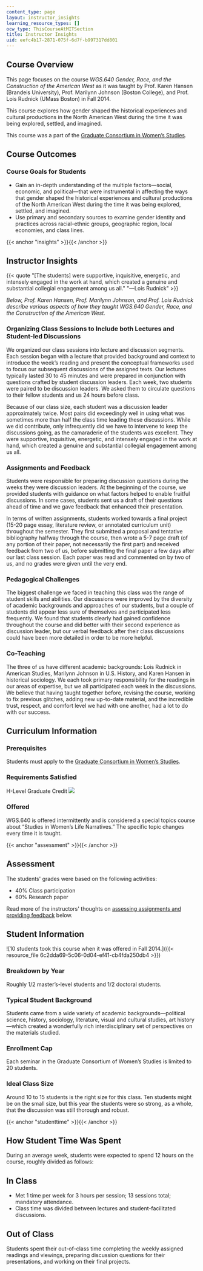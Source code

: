 ```yaml
---
content_type: page
layout: instructor_insights
learning_resource_types: []
ocw_type: ThisCourseAtMITSection
title: Instructor Insights
uid: eefc4b17-2871-075f-6d7f-b997317dd801
---
```


Course Overview
---------------

This page focuses on the course _WGS.640 Gender, Race, and the Construction of the American West_ as it was taught by Prof. Karen Hansen (Brandeis University), Prof. Marilynn Johnson (Boston College), and Prof. Lois Rudnick (UMass Boston) in Fall 2014.

This course explores how gender shaped the historical experiences and cultural productions in the North American West during the time it was being explored, settled, and imagined.

This course was a part of the [Graduate Consortium in Women’s Studies](http://mit.edu/gcws/).

Course Outcomes
---------------

### Course Goals for Students

*   Gain an in-depth understanding of the multiple factors—social, economic, and political—that were instrumental in affecting the ways that gender shaped the historical experiences and cultural productions of the North American West during the time it was being explored, settled, and imagined.
*   Use primary and secondary sources to examine gender identity and practices across racial-ethnic groups, geographic region, local economies, and class lines.

{{< anchor "insights" >}}{{< /anchor >}}

Instructor Insights
-------------------

{{< quote "[The students] were supportive, inquisitive, energetic, and intensely engaged in the work at hand, which created a genuine and substantial collegial engagement among us all." "—Lois Rudnick" >}}

_Below, Prof. Karen Hansen, Prof. Marilynn Johnson, and Prof. Lois Rudnick describe various aspects of how they taught _WGS.640 Gender, Race, and the Construction of the American West_._

### Organizing Class Sessions to Include both Lectures and Student-led Discussions

We organized our class sessions into lecture and discussion segments. Each session began with a lecture that provided background and context to introduce the week’s reading and present the conceptual frameworks used to focus our subsequent discussions of the assigned texts. Our lectures typically lasted 30 to 45 minutes and were prepared in conjunction with questions crafted by student discussion leaders. Each week, two students were paired to be discussion leaders. We asked them to circulate questions to their fellow students and us 24 hours before class.

Because of our class size, each student was a discussion leader approximately twice. Most pairs did exceedingly well in using what was sometimes more than half the class time leading these discussions. While we did contribute, only infrequently did we have to intervene to keep the discussions going, as the camaraderie of the students was excellent. They were supportive, inquisitive, energetic, and intensely engaged in the work at hand, which created a genuine and substantial collegial engagement among us all.

### Assignments and Feedback

Students were responsible for preparing discussion questions during the weeks they were discussion leaders. At the beginning of the course, we provided students with guidance on what factors helped to enable fruitful discussions. In some cases, students sent us a draft of their questions ahead of time and we gave feedback that enhanced their presentation.

In terms of written assignments, students worked towards a final project (15-20 page essay, literature review, or annotated curriculum unit) throughout the semester. They first submitted a proposal and tentative bibliography halfway through the course, then wrote a 5-7 page draft (of any portion of their paper, not necessarily the first part) and received feedback from two of us, before submitting the final paper a few days after our last class session. Each paper was read and commented on by two of us, and no grades were given until the very end.

### Pedagogical Challenges

The biggest challenge we faced in teaching this class was the range of student skills and abilities. Our discussions were improved by the diversity of academic backgrounds and approaches of our students, but a couple of students did appear less sure of themselves and participated less frequently. We found that students clearly had gained confidence throughout the course and did better with their second experience as discussion leader, but our verbal feedback after their class discussions could have been more detailed in order to be more helpful.

### Co-Teaching

The three of us have different academic backgrounds: Lois Rudnick in American Studies, Marilynn Johnson in U.S. History, and Karen Hansen in historical sociology. We each took primary responsibility for the readings in our areas of expertise, but we all participated each week in the discussions. We believe that having taught together before, revising the course, working to fix previous glitches, adding new up-to-date material, and the incredible trust, respect, and comfort level we had with one another, had a lot to do with our success.

Curriculum Information
----------------------

### Prerequisites

Students must apply to the [Graduate Consortium in Women’s Studies](http://mit.edu/gcws/).

### Requirements Satisfied

H-Level Graduate Credit ![](/images/educator/icon-question-hlevel.png)

### Offered

WGS.640 is offered intermittently and is considered a special topics course about “Studies in Women’s Life Narratives.” The specific topic changes every time it is taught.

{{< anchor "assessment" >}}{{< /anchor >}}

Assessment
----------

The students' grades were based on the following activities:

- 40% Class participation
- 60% Research paper


Read more of the instructors' thoughts on [assessing assignments and providing feedback](#insights) below.

Student Information
-------------------

![10 students took this course when it was offered in Fall 2014.]({{< resource_file 6c2dda69-5c06-0d04-ef41-cb4fda250db4 >}})

### Breakdown by Year

Roughly 1/2 master’s-level students and 1/2 doctoral students.

### Typical Student Background

Students came from a wide variety of academic backgrounds—political science, history, sociology, literature, visual and cultural studies, art history—which created a wonderfully rich interdisciplinary set of perspectives on the materials studied.

### Enrollment Cap

Each seminar in the Graduate Consortium of Women’s Studies is limited to 20 students.

### Ideal Class Size

Around 10 to 15 students is the right size for this class. Ten students might be on the small size, but this year the students were so strong, as a whole, that the discussion was still thorough and robust.

{{< anchor "studenttime" >}}{{< /anchor >}}

How Student Time Was Spent
--------------------------

During an average week, students were expected to spend 12 hours on the course, roughly divided as follows:

In Class
--------

*   Met 1 time per week for 3 hours per session; 13 sessions total; mandatory attendance.
*   Class time was divided between lectures and student-facilitated discussions.

Out of Class
------------

Students spent their out-of-class time completing the weekly assigned readings and viewings, preparing discussion questions for their presentations, and working on their final projects.